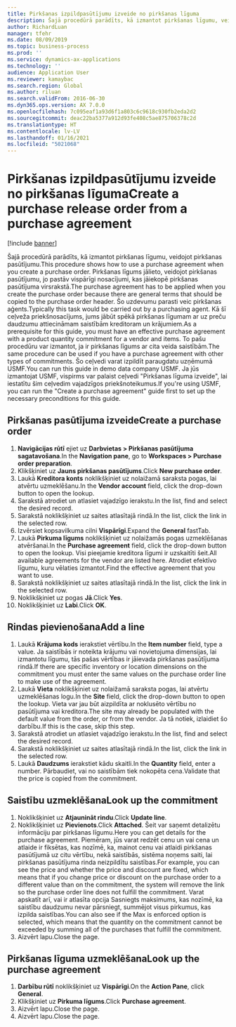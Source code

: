 ```yaml
---
title: Pirkšanas izpildpasūtījumu izveide no pirkšanas līguma
description: Šajā procedūrā parādīts, kā izmantot pirkšanas līgumu, veidojot pirkšanas pasūtījumu.
author: RichardLuan
manager: tfehr
ms.date: 08/09/2019
ms.topic: business-process
ms.prod: ''
ms.service: dynamics-ax-applications
ms.technology: ''
audience: Application User
ms.reviewer: kamaybac
ms.search.region: Global
ms.author: riluan
ms.search.validFrom: 2016-06-30
ms.dyn365.ops.version: AX 7.0.0
ms.openlocfilehash: 7c095eaf1a93d6f1a803c6c9618c930fb2eda2d2
ms.sourcegitcommit: deac22ba5377a912d93fe408c5ae875706378c2d
ms.translationtype: HT
ms.contentlocale: lv-LV
ms.lasthandoff: 01/16/2021
ms.locfileid: "5021068"
---
```

# <a name="create-a-purchase-release-order-from-a-purchase-agreement"></a><span data-ttu-id="91e66-103">Pirkšanas izpildpasūtījumu izveide no pirkšanas līguma</span><span class="sxs-lookup"><span data-stu-id="91e66-103">Create a purchase release order from a purchase agreement</span></span>

[!include [banner](../../includes/banner.md)]

<span data-ttu-id="91e66-104">Šajā procedūrā parādīts, kā izmantot pirkšanas līgumu, veidojot pirkšanas pasūtījumu.</span><span class="sxs-lookup"><span data-stu-id="91e66-104">This procedure shows how to use a purchase agreement when you create a purchase order.</span></span> <span data-ttu-id="91e66-105">Pirkšanas līgums jālieto, veidojot pirkšanas pasūtījumu, jo pastāv vispārīgi nosacījumi, kas jāiekopē pirkšanas pasūtījuma virsrakstā.</span><span class="sxs-lookup"><span data-stu-id="91e66-105">The purchase agreement has to be applied when you create the purchase order because there are general terms that should be copied to the purchase order header.</span></span> <span data-ttu-id="91e66-106">Šo uzdevumu parasti veic pirkšanas aģents.</span><span class="sxs-lookup"><span data-stu-id="91e66-106">Typically this task would be carried out by a purchasing agent.</span></span> <span data-ttu-id="91e66-107">Kā šī ceļveža priekšnosacījums, jums jābūt spēkā pirkšanas līgumam ar uz preču daudzumu attiecināmam saistībām kreditoram un krājumiem.</span><span class="sxs-lookup"><span data-stu-id="91e66-107">As a prerequisite for this guide, you must have an effective purchase agreement with a product quantity commitment for a vendor and items.</span></span> <span data-ttu-id="91e66-108">To pašu procedūru var izmantot, ja ir pirkšanas līgums ar cita veida saistībām.</span><span class="sxs-lookup"><span data-stu-id="91e66-108">The same procedure can be used if you have a purchase agreement with other types of commitments.</span></span> <span data-ttu-id="91e66-109">Šo ceļvedi varat izpildīt paraugdatu uzņēmumā USMF.</span><span class="sxs-lookup"><span data-stu-id="91e66-109">You can run this guide in demo data company USMF.</span></span> <span data-ttu-id="91e66-110">Ja jūs izmantojat USMF, vispirms var palaist ceļvedi "Pirkšanas līguma izveide", lai iestatītu šim ceļvedim vajadzīgos priekšnoteikumus.</span><span class="sxs-lookup"><span data-stu-id="91e66-110">If you're using USMF, you can run the "Create a purchase agreement" guide first to set up the necessary preconditions for this guide.</span></span>


## <a name="create-a-purchase-order"></a><span data-ttu-id="91e66-111">Pirkšanas pasūtījuma izveide</span><span class="sxs-lookup"><span data-stu-id="91e66-111">Create a purchase order</span></span>
1. <span data-ttu-id="91e66-112">**Navigācijas rūtī** ejiet uz **Darbvietas > Pirkšanas pasūtījuma sagatavošana**.</span><span class="sxs-lookup"><span data-stu-id="91e66-112">In the **Navigation pane**, go to **Workspaces > Purchase order preparation**.</span></span> 
2. <span data-ttu-id="91e66-113">Klikšķiniet uz **Jauns pirkšanas pasūtījums**.</span><span class="sxs-lookup"><span data-stu-id="91e66-113">Click **New purchase order**.</span></span>
3. <span data-ttu-id="91e66-114">Laukā **Kreditora konts** noklikšķiniet uz nolaižamā saraksta pogas, lai atvērtu uzmeklēšanu.</span><span class="sxs-lookup"><span data-stu-id="91e66-114">In the **Vendor account** field, click the drop-down button to open the lookup.</span></span>
4. <span data-ttu-id="91e66-115">Sarakstā atrodiet un atlasiet vajadzīgo ierakstu.</span><span class="sxs-lookup"><span data-stu-id="91e66-115">In the list, find and select the desired record.</span></span>
5. <span data-ttu-id="91e66-116">Sarakstā noklikšķiniet uz saites atlasītajā rindā.</span><span class="sxs-lookup"><span data-stu-id="91e66-116">In the list, click the link in the selected row.</span></span>
6. <span data-ttu-id="91e66-117">Izvērsiet kopsavilkuma cilni **Vispārīgi**.</span><span class="sxs-lookup"><span data-stu-id="91e66-117">Expand the **General** fastTab.</span></span>
7. <span data-ttu-id="91e66-118">Laukā **Pirkuma līgums** noklikšķiniet uz nolaižamās pogas uzmeklēšanas atvēršanai.</span><span class="sxs-lookup"><span data-stu-id="91e66-118">In the **Purchase agreement** field, click the drop-down button to open the lookup.</span></span> <span data-ttu-id="91e66-119">Visi pieejamie kreditora līgumi ir uzskaitīti šeit.</span><span class="sxs-lookup"><span data-stu-id="91e66-119">All available agreements for the vendor are listed here.</span></span> <span data-ttu-id="91e66-120">Atrodiet efektīvo līgumu, kuru vēlaties izmantot.</span><span class="sxs-lookup"><span data-stu-id="91e66-120">Find the effective agreement that you want to use.</span></span>  
8. <span data-ttu-id="91e66-121">Sarakstā noklikšķiniet uz saites atlasītajā rindā.</span><span class="sxs-lookup"><span data-stu-id="91e66-121">In the list, click the link in the selected row.</span></span>
9. <span data-ttu-id="91e66-122">Noklikšķiniet uz pogas **Jā**.</span><span class="sxs-lookup"><span data-stu-id="91e66-122">Click **Yes**.</span></span>
10. <span data-ttu-id="91e66-123">Noklikšķiniet uz **Labi**.</span><span class="sxs-lookup"><span data-stu-id="91e66-123">Click **OK**.</span></span>

## <a name="add-a-line"></a><span data-ttu-id="91e66-124">Rindas pievienošana</span><span class="sxs-lookup"><span data-stu-id="91e66-124">Add a line</span></span>
1. <span data-ttu-id="91e66-125">Laukā **Krājuma kods** ierakstiet vērtību.</span><span class="sxs-lookup"><span data-stu-id="91e66-125">In the **Item number** field, type a value.</span></span> <span data-ttu-id="91e66-126">Ja saistībās ir noteikta krājumu vai novietojuma dimensijas, lai izmantotu līgumu, tās pašas vērtības ir jāievada pirkšanas pasūtījuma rindā.</span><span class="sxs-lookup"><span data-stu-id="91e66-126">If there are specific inventory or location dimensions on the commitment you must enter the same values on the purchase order line to make use of the agreement.</span></span>  
2. <span data-ttu-id="91e66-127">Laukā **Vieta** noklikšķiniet uz nolaižamā saraksta pogas, lai atvērtu uzmeklēšanas logu.</span><span class="sxs-lookup"><span data-stu-id="91e66-127">In the **Site** field, click the drop-down button to open the lookup.</span></span> <span data-ttu-id="91e66-128">Vieta var jau būt aizpildīta ar noklusēto vērtību no pasūtījuma vai kreditora.</span><span class="sxs-lookup"><span data-stu-id="91e66-128">The site may already be populated with the default value from the order, or from the vendor.</span></span> <span data-ttu-id="91e66-129">Ja tā notiek, izlaidiet šo darbību.</span><span class="sxs-lookup"><span data-stu-id="91e66-129">If this is the case, skip this step.</span></span>  
3. <span data-ttu-id="91e66-130">Sarakstā atrodiet un atlasiet vajadzīgo ierakstu.</span><span class="sxs-lookup"><span data-stu-id="91e66-130">In the list, find and select the desired record.</span></span>
4. <span data-ttu-id="91e66-131">Sarakstā noklikšķiniet uz saites atlasītajā rindā.</span><span class="sxs-lookup"><span data-stu-id="91e66-131">In the list, click the link in the selected row.</span></span>
5. <span data-ttu-id="91e66-132">Laukā **Daudzums** ierakstiet kādu skaitli.</span><span class="sxs-lookup"><span data-stu-id="91e66-132">In the **Quantity** field, enter a number.</span></span> <span data-ttu-id="91e66-133">Pārbaudiet, vai no saistībām tiek nokopēta cena.</span><span class="sxs-lookup"><span data-stu-id="91e66-133">Validate that the price is copied from the commitment.</span></span>  

## <a name="look-up-the-commitment"></a><span data-ttu-id="91e66-134">Saistību uzmeklēšana</span><span class="sxs-lookup"><span data-stu-id="91e66-134">Look up the commitment</span></span>
1. <span data-ttu-id="91e66-135">Noklikšķiniet uz **Atjaunināt rindu**.</span><span class="sxs-lookup"><span data-stu-id="91e66-135">Click **Update line**.</span></span>
2. <span data-ttu-id="91e66-136">Noklikšķiniet uz **Pievienots**.</span><span class="sxs-lookup"><span data-stu-id="91e66-136">Click **Attached**.</span></span> <span data-ttu-id="91e66-137">Šeit var saņemt detalizētu informāciju par pirkšanas līgumu.</span><span class="sxs-lookup"><span data-stu-id="91e66-137">Here you can get details for the purchase agreement.</span></span> <span data-ttu-id="91e66-138">Piemēram, jūs varat redzēt cenu un vai cena un atlaide ir fiksētas, kas nozīmē, ka, mainot cenu vai atlaidi pirkšanas pasūtījumā uz citu vērtību, nekā saistībās, sistēma noņems saiti, lai pirkšanas pasūtījuma rinda neizpildītu saistības.</span><span class="sxs-lookup"><span data-stu-id="91e66-138">For example, you can see the price and whether the price and discount are fixed, which means that if you change price or discount on the purchase order to a different value than on the commitment, the system will remove the link so the purchase order line does not fulfill the commitment.</span></span> <span data-ttu-id="91e66-139">Varat apskatīt arī, vai ir atlasīta opcija Sasniegts maksimums, kas nozīmē, ka saistību daudzumu nevar pārsniegt, summējot visus pirkumus, kas izpilda saistības.</span><span class="sxs-lookup"><span data-stu-id="91e66-139">You can also see if the Max is enforced option is selected, which means that the quantity on the commitment cannot be exceeded by summing all of the purchases that fulfill the commitment.</span></span>  
3. <span data-ttu-id="91e66-140">Aizvērt lapu.</span><span class="sxs-lookup"><span data-stu-id="91e66-140">Close the page.</span></span>

## <a name="look-up-the-purchase-agreement"></a><span data-ttu-id="91e66-141">Pirkšanas līguma uzmeklēšana</span><span class="sxs-lookup"><span data-stu-id="91e66-141">Look up the purchase agreement</span></span>
1. <span data-ttu-id="91e66-142">**Darbību rūtī** noklikšķiniet uz **Vispārīgi**.</span><span class="sxs-lookup"><span data-stu-id="91e66-142">On the **Action Pane**, click **General**.</span></span>
2. <span data-ttu-id="91e66-143">Klikšķiniet uz **Pirkuma līgums**.</span><span class="sxs-lookup"><span data-stu-id="91e66-143">Click **Purchase agreement**.</span></span>
3. <span data-ttu-id="91e66-144">Aizvērt lapu.</span><span class="sxs-lookup"><span data-stu-id="91e66-144">Close the page.</span></span>
4. <span data-ttu-id="91e66-145">Aizvērt lapu.</span><span class="sxs-lookup"><span data-stu-id="91e66-145">Close the page.</span></span>


